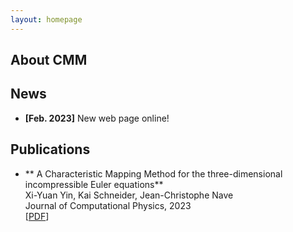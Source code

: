 ```yaml
---
layout: homepage
---
```


## About CMM

## News

- **[Feb. 2023]** New web page online!

## Publications

- ** A Characteristic Mapping Method for the three-dimensional incompressible Euler equations**
  <br>
   Xi-Yuan Yin, Kai Schneider, Jean-Christophe Nave
  <br>
  Journal of Computational Physics, 2023
  <br>
  [[PDF](https://arxiv.org/pdf/2107.03504.pdf)]

